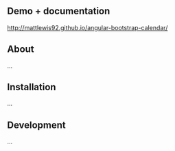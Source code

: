 ## Demo + documentation

http://mattlewis92.github.io/angular-bootstrap-calendar/

## About

...

## Installation

...

## Development

...
